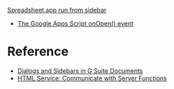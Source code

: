 [Spreadsheet app run from sidebar](sssidebar.md)

* [The Google Apps Script onOpen() event](onopen.md)

# Reference
* [Dialogs and Sidebars in G Suite Documents](https://developers.google.com/apps-script/guides/dialogs)
* [HTML Service: Communicate with Server Functions](https://developers.google.com/apps-script/guides/html/communication#closing_dialogs_and_sidebars_in_google_apps)
